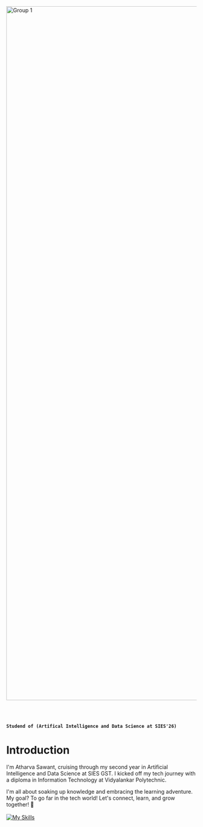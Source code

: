 <img width="1834" alt="Group 1" src="https://github.com/Satharva2004/Satharva2004/assets/84018291/d29077a8-46ae-4af0-af34-ba2974425c20">


<br><br>


**`Studend of (Artifical Intelligence and Data Science at SIES'26)`**
# Introduction

I'm Atharva Sawant, cruising through my second year in Artificial Intelligence and Data Science at SIES GST. I kicked off my tech journey with a diploma in Information Technology at Vidyalankar Polytechnic.

I'm all about soaking up knowledge and embracing the learning adventure. My goal? To go far in the tech world! Let's connect, learn, and grow together! 🚀
<br></br>
[![My Skills](https://skillicons.dev/icons?i=java,py,js,html,css,vscode)](https://skillicons.dev)
